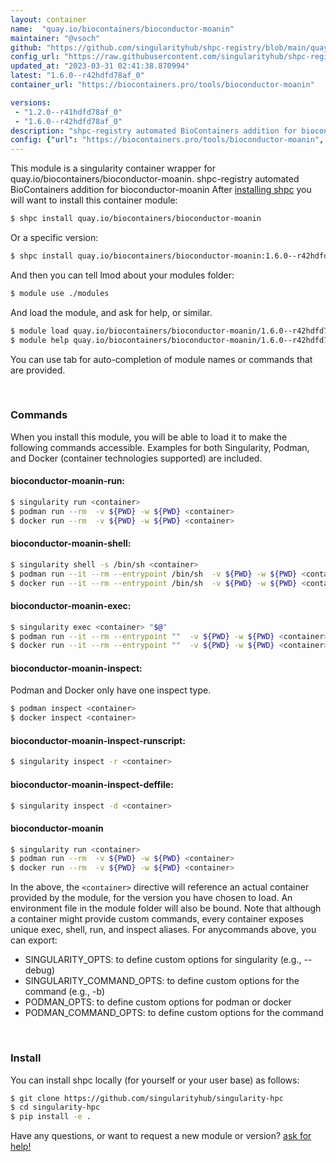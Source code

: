 ```yaml
---
layout: container
name:  "quay.io/biocontainers/bioconductor-moanin"
maintainer: "@vsoch"
github: "https://github.com/singularityhub/shpc-registry/blob/main/quay.io/biocontainers/bioconductor-moanin/container.yaml"
config_url: "https://raw.githubusercontent.com/singularityhub/shpc-registry/main/quay.io/biocontainers/bioconductor-moanin/container.yaml"
updated_at: "2023-03-31 02:41:38.870994"
latest: "1.6.0--r42hdfd78af_0"
container_url: "https://biocontainers.pro/tools/bioconductor-moanin"

versions:
 - "1.2.0--r41hdfd78af_0"
 - "1.6.0--r42hdfd78af_0"
description: "shpc-registry automated BioContainers addition for bioconductor-moanin"
config: {"url": "https://biocontainers.pro/tools/bioconductor-moanin", "maintainer": "@vsoch", "description": "shpc-registry automated BioContainers addition for bioconductor-moanin", "latest": {"1.6.0--r42hdfd78af_0": "sha256:a074f22bfb1fea4cb395a7fcdf4699306efa7e3c243c40606c78fde61a0bf6a2"}, "tags": {"1.2.0--r41hdfd78af_0": "sha256:ed68b2dee171c0000ebdfa672d2b57d6700e2a002801b2034fd738a79c3534e5", "1.6.0--r42hdfd78af_0": "sha256:a074f22bfb1fea4cb395a7fcdf4699306efa7e3c243c40606c78fde61a0bf6a2"}, "docker": "quay.io/biocontainers/bioconductor-moanin"}
---
```


This module is a singularity container wrapper for quay.io/biocontainers/bioconductor-moanin.
shpc-registry automated BioContainers addition for bioconductor-moanin
After [installing shpc](#install) you will want to install this container module:


```bash
$ shpc install quay.io/biocontainers/bioconductor-moanin
```

Or a specific version:

```bash
$ shpc install quay.io/biocontainers/bioconductor-moanin:1.6.0--r42hdfd78af_0
```

And then you can tell lmod about your modules folder:

```bash
$ module use ./modules
```

And load the module, and ask for help, or similar.

```bash
$ module load quay.io/biocontainers/bioconductor-moanin/1.6.0--r42hdfd78af_0
$ module help quay.io/biocontainers/bioconductor-moanin/1.6.0--r42hdfd78af_0
```

You can use tab for auto-completion of module names or commands that are provided.

<br>

### Commands

When you install this module, you will be able to load it to make the following commands accessible.
Examples for both Singularity, Podman, and Docker (container technologies supported) are included.

#### bioconductor-moanin-run:

```bash
$ singularity run <container>
$ podman run --rm  -v ${PWD} -w ${PWD} <container>
$ docker run --rm  -v ${PWD} -w ${PWD} <container>
```

#### bioconductor-moanin-shell:

```bash
$ singularity shell -s /bin/sh <container>
$ podman run --it --rm --entrypoint /bin/sh  -v ${PWD} -w ${PWD} <container>
$ docker run --it --rm --entrypoint /bin/sh  -v ${PWD} -w ${PWD} <container>
```

#### bioconductor-moanin-exec:

```bash
$ singularity exec <container> "$@"
$ podman run --it --rm --entrypoint ""  -v ${PWD} -w ${PWD} <container> "$@"
$ docker run --it --rm --entrypoint ""  -v ${PWD} -w ${PWD} <container> "$@"
```

#### bioconductor-moanin-inspect:

Podman and Docker only have one inspect type.

```bash
$ podman inspect <container>
$ docker inspect <container>
```

#### bioconductor-moanin-inspect-runscript:

```bash
$ singularity inspect -r <container>
```

#### bioconductor-moanin-inspect-deffile:

```bash
$ singularity inspect -d <container>
```



#### bioconductor-moanin

```bash
$ singularity run <container>
$ podman run --rm  -v ${PWD} -w ${PWD} <container>
$ docker run --rm  -v ${PWD} -w ${PWD} <container>
```


In the above, the `<container>` directive will reference an actual container provided
by the module, for the version you have chosen to load. An environment file in the
module folder will also be bound. Note that although a container
might provide custom commands, every container exposes unique exec, shell, run, and
inspect aliases. For anycommands above, you can export:

 - SINGULARITY_OPTS: to define custom options for singularity (e.g., --debug)
 - SINGULARITY_COMMAND_OPTS: to define custom options for the command (e.g., -b)
 - PODMAN_OPTS: to define custom options for podman or docker
 - PODMAN_COMMAND_OPTS: to define custom options for the command

<br>

### Install

You can install shpc locally (for yourself or your user base) as follows:

```bash
$ git clone https://github.com/singularityhub/singularity-hpc
$ cd singularity-hpc
$ pip install -e .
```

Have any questions, or want to request a new module or version? [ask for help!](https://github.com/singularityhub/singularity-hpc/issues)